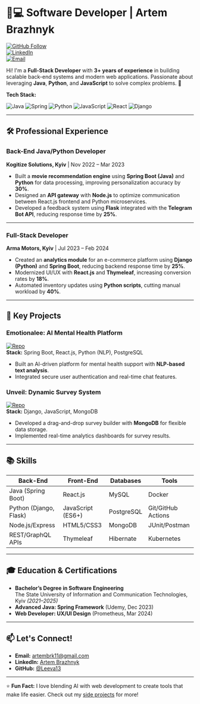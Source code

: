 # 👨💻 Software Developer | Artem Brazhnyk

[![GitHub Follow](https://img.shields.io/github/followers/yourusername?style=social)](https://github.com/Leeva13)  
[![LinkedIn](https://img.shields.io/badge/LinkedIn-Connect-blue)](https://linkedin.com/in/yourprofile)  
[![Email](https://img.shields.io/badge/Email-Contact-red)](mailto:artembrk11@gmail.com)  

Hi! I'm a **Full-Stack Developer** with **3+ years of experience** in building scalable back-end systems and modern web applications. Passionate about leveraging **Java**, **Python**, and **JavaScript** to solve complex problems. 🚀  

**Tech Stack:**  

<p align="left">
  <img src="https://img.shields.io/badge/Java-ED8B00?style=for-the-badge&logo=openjdk&logoColor=white" alt="Java">
  <img src="https://img.shields.io/badge/Spring-6DB33F?style=for-the-badge&logo=spring&logoColor=white" alt="Spring">
  <img src="https://img.shields.io/badge/Python-3776AB?style=for-the-badge&logo=python&logoColor=white" alt="Python">
  <img src="https://img.shields.io/badge/JavaScript-F7DF1E?style=for-the-badge&logo=javascript&logoColor=black" alt="JavaScript">
  <img src="https://img.shields.io/badge/React-61DAFB?style=for-the-badge&logo=react&logoColor=black" alt="React">
  <img src="https://img.shields.io/badge/Django-092E20?style=for-the-badge&logo=django&logoColor=white" alt="Django">
</p>

---

## 🛠️ Professional Experience

### **Back-End Java/Python Developer**  
**Kogitize Solutions, Kyiv** | Nov 2022 – Mar 2023  
- Built a **movie recommendation engine** using **Spring Boot (Java)** and **Python** for data processing, improving personalization accuracy by **30%**.  
- Designed an **API gateway** with **Node.js** to optimize communication between React.js frontend and Python microservices.  
- Developed a feedback system using **Flask** integrated with the **Telegram Bot API**, reducing response time by **25%**.  

---

### **Full-Stack Developer**  
**Arma Motors, Kyiv** | Jul 2023 – Feb 2024  
- Created an **analytics module** for an e-commerce platform using **Django (Python)** and **Spring Boot**, reducing backend response time by **25%**.  
- Modernized UI/UX with **React.js** and **Thymeleaf**, increasing conversion rates by **18%**.  
- Automated inventory updates using **Python scripts**, cutting manual workload by **40%**.  

---

## 🚀 Key Projects

### **Emotionalee: AI Mental Health Platform**  
[![Repo](https://img.shields.io/badge/GitHub-Repository-black?style=flat)](https://github.com/yourusername/emotionalee)  
**Stack:** Spring Boot, React.js, Python (NLP), PostgreSQL  
- Built an AI-driven platform for mental health support with **NLP-based text analysis**.  
- Integrated secure user authentication and real-time chat features.  

### **Unveil: Dynamic Survey System**  
[![Repo](https://img.shields.io/badge/GitHub-Repository-black?style=flat)](https://github.com/yourusername/unveil)  
**Stack:** Django, JavaScript, MongoDB  
- Developed a drag-and-drop survey builder with **MongoDB** for flexible data storage.  
- Implemented real-time analytics dashboards for survey results.  

---

## 📚 Skills  

| **Back-End**            | **Front-End**       | **Databases**       | **Tools**           |
|-------------------------|---------------------|---------------------|---------------------|
| Java (Spring Boot)      | React.js            | MySQL               | Docker              |
| Python (Django, Flask)  | JavaScript (ES6+)   | PostgreSQL          | Git/GitHub Actions  |
| Node.js/Express         | HTML5/CSS3          | MongoDB             | JUnit/Postman       |
| REST/GraphQL APIs       | Thymeleaf           | Hibernate           | Kubernetes          |

---

## 🎓 Education & Certifications  
- **Bachelor’s Degree in Software Engineering**  
  The State University of Information and Communication Technologies, Kyiv *(2021–2025)*  
- **Advanced Java: Spring Framework** (Udemy, Dec 2023)  
- **Web Developer: UX/UI Design** (Prometheus, Mar 2024)  

---

## 📫 Let's Connect!  
- **Email:** [artembrk11@gmail.com](mailto:artembrk11@gmail.com)  
- **LinkedIn:** [Artem Brazhnyk](https://linkedin.com/in/yourprofile)  
- **GitHub:** [@Leeva13](https://github.com/Leeva13)  

---

⭐ **Fun Fact:** I love blending AI with web development to create tools that make life easier. Check out my [side projects](https://github.com/yourusername?tab=repositories) for more!
